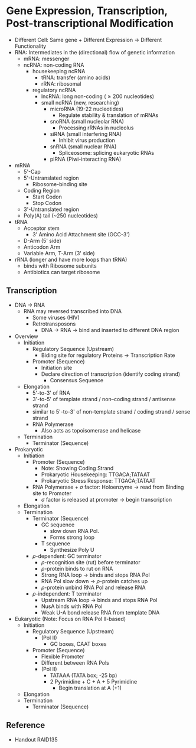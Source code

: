 # Gene Expression, Transcription, Post-transcriptional Modification

* Different Cell: Same gene + Different Expression → Different Functionality
* RNA: Intermediates in the (directional) flow of genetic information
  * mRNA: messenger
  * ncRNA: non-coding RNA
    * housekeeping ncRNA
      * tRNA: transfer (amino acids)
      * rRNA: ribosomal
    * regulatory ncRNA
      * lncRNA: long non-coding ($\ge 200$ nucleotides)
      * small ncRNA (new, researching)
        * microRNA (19-22 nucleotides)
          * Regulate stability & translation of mRNAs
        * snoRNA (small nucleolar RNA)
          * Processing rRNAs in nucleolus
        * siRNA (small interfering RNA)
          * Inhibit virus production
        * snRNA (small nuclear RNA)
          * Spliceosome: splicing eukaryotic RNAs
        * piRNA (Piwi-interacting RNA)
* mRNA
  * 5'-Cap
  * 5'-Untranslated region
    * Ribosome-binding site
  * Coding Region
    * Start Codon
    * Stop Codon
  * 3'-Untranslated region
  * Poly(A) tail (~250 nucleotides)
* tRNA
  * Acceptor stem
    * 3' Amino Acid Attachment site (GCC-3')
  * D-Arm (5' side)
  * Anticodon Arm
  * Variable Arm, T-Arm (3' side)
* rRNA (longer and have more loops than tRNA)
  * binds with Ribosome subunits
  * Antibiotics can target ribosome

## Transcription

* DNA → RNA
  * RNA may reversed transcribed into DNA
    * Some viruses (HIV)
    * Retrotransposons
      * DNA → RNA → bind and inserted to different DNA region
* Overview
  * Initiation
    * Regulatory Sequence (Upstream)
      * Biding site for regulatory Proteins → Transcription Rate
    * Promoter (Sequence)
      * Initiation site
      * Declare direction of transcription (identify coding strand)
        * Consensus Sequence
  * Elongation
    * 5'-to-3' of RNA
    * 3'-to-5' of template strand / non–coding strand / antisense strand
    * similar to 5'-to-3' of non-template strand / coding strand / sense strand
    * RNA Polymerase
      * Also acts as topoisomerase and helicase
  * Termination
    * Terminator (Sequence)
* Prokaryotic
  * Initiation
    * Promoter (Sequence)
      * Note: Showing Coding Strand
      * Prokaryotic Housekeeping: TTGACA;TATAAT
      * Prokaryotic Stress Response: TTGACA;TATAAT
    * RNA Polymerase + $\sigma$ factor: Holoenzyme → read from Binding site to Promoter
      * $\sigma$ factor is released at promoter → begin transcription
  * Elongation
  * Termination
    * Terminator (Sequence)
      * GC sequence
        * slow down RNA Pol.
        * Forms strong loop
      * T sequence
        * Synthesize Poly U
    * $\rho$-dependent: GC terminator
      * $\rho$-recognition site (rut) before terminator
      * $\rho$-protein binds to rut on RNA
      * Strong RNA loop → binds and stops RNA Pol
      * RNA Pol slow down → $\rho$-protein catches up
      * $\rho$-protein unbind RNA Pol and release RNA
    * $\rho$-independent: T terminator
      * Upstream RNA loop → binds and stops RNA Pol
      * NusA binds with RNA Pol
      * Weak U-A bond release RNA from template DNA
* Eukaryotic (Note: Focus on RNA Pol II-based)
  * Initiation
    * Regulatory Sequence (Upstream)
      * (Pol II)
        * GC boxes, CAAT boxes
    * Promoter (Sequence)
      * Flexible Promoter
      * Different between RNA Pols
      * (Pol II)
        * TATAAA (TATA box; -25 bp)
        * 2 Pyrimidine + C + A + 5 Pyrimidine
          * Begin translation at A (+1)
  * Elongation
  * Termination
    * Terminator (Sequence)

## Reference

* Handout RAID135

